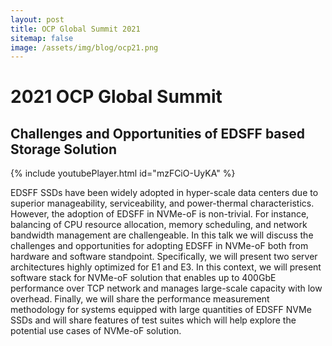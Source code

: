 ```yaml
---
layout: post
title: OCP Global Summit 2021
sitemap: false
image: /assets/img/blog/ocp21.png
---
```

# 2021 OCP Global Summit
## Challenges and Opportunities of EDSFF based Storage Solution

{% include youtubePlayer.html id="mzFCiO-UyKA" %}<br>

EDSFF SSDs have been widely adopted in hyper-scale data centers due to superior manageability, serviceability, and power-thermal characteristics. However, the adoption of EDSFF in NVMe-oF is non-trivial. For instance, balancing of CPU resource allocation, memory scheduling, and network bandwidth management are challengeable. In this talk we will discuss the challenges and opportunities for adopting EDSFF in NVMe-oF both from hardware and software standpoint. Specifically, we will present two server architectures highly optimized for E1 and E3. In this context, we will present software stack for NVMe-oF solution that enables up to 400GbE performance over TCP network and manages large-scale capacity with low overhead. Finally, we will share the performance measurement methodology for systems equipped with large quantities of EDSFF NVMe SSDs and will share features of test suites which will help explore the potential use cases of NVMe-oF solution.

